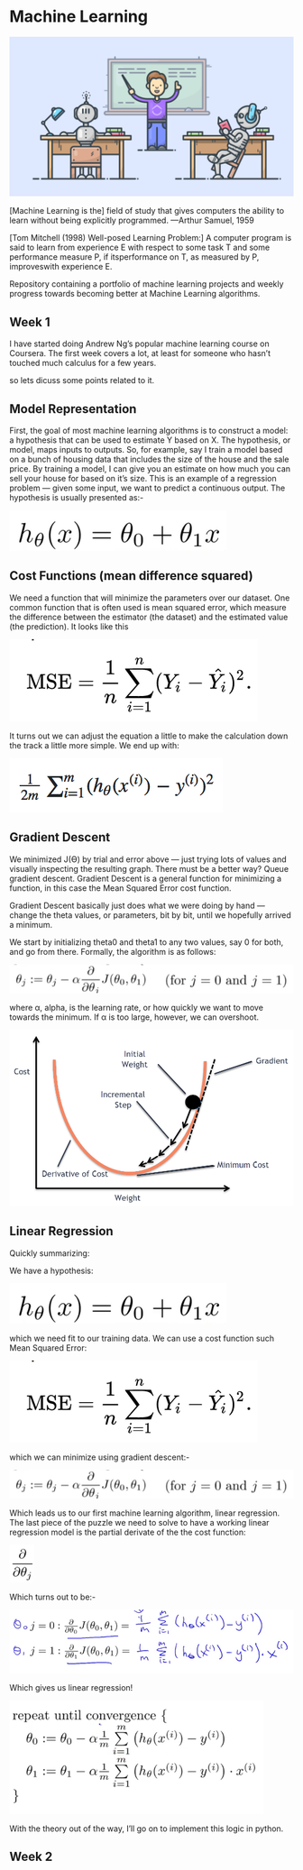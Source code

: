 # Machine Learning

![](/images/ml1.png)

[Machine Learning is the] field of study that gives computers the ability to learn without being explicitly programmed. —Arthur Samuel, 1959

[Tom Mitchell (1998) Well-posed Learning Problem:] A computer program is said to learn from experience E with respect to some task T
and some performance measure P, if itsperformance on T, as measured by P, improveswith experience E. 

Repository containing a portfolio of machine learning projects and weekly progress towards becoming better at Machine Learning algorithms.

## Week 1

I have started doing Andrew Ng’s popular machine learning course on Coursera. The first week covers a lot, at least for someone who hasn’t touched much calculus for a few years.

so lets dicuss some points related to it.


## Model Representation
First, the goal of most machine learning algorithms is to construct a model: a hypothesis that can be used to estimate Y based on X. The hypothesis, or model, maps inputs to outputs. So, for example, say I train a model based on a bunch of housing data that includes the size of the house and the sale price. By training a model, I can give you an estimate on how much you can sell your house for based on it’s size. This is an example of a regression problem — given some input, we want to predict a continuous output.
The hypothesis is usually presented as:-

![](/images/LR.png)


## Cost Functions (mean difference squared)

We need a function that will minimize the parameters over our dataset. One common function that is often used is mean squared error, which measure the difference between the estimator (the dataset) and the estimated value (the prediction). It looks like this

![](/images/MSE1.png)

It turns out we can adjust the equation a little to make the calculation down the track a little more simple. We end up with:

![](/images/MSE2.png)

## Gradient Descent

We minimized J(ϴ) by trial and error above — just trying lots of values and visually inspecting the resulting graph. There must be a better way? Queue gradient descent. Gradient Descent is a general function for minimizing a function, in this case the Mean Squared Error cost function.

Gradient Descent basically just does what we were doing by hand — change the theta values, or parameters, bit by bit, until we hopefully arrived a minimum.

We start by initializing theta0 and theta1 to any two values, say 0 for both, and go from there. Formally, the algorithm is as follows:

![](/images/GD2.png)

where α, alpha, is the learning rate, or how quickly we want to move towards the minimum. If α is too large, however, we can overshoot.

![](/images/GD1.png)

## Linear Regression 

Quickly summarizing:

We have a hypothesis:

![](/images/LR.png)

which we need fit to our training data. We can use a cost function such Mean Squared Error:

![](/images/LR1.png)

which we can minimize using gradient descent:-

![](/images/LR2.png)

Which leads us to our first machine learning algorithm, linear regression. The last piece of the puzzle we need to solve to have a working linear regression model is the partial derivate of the the cost function:

![](/images/LR3.png)

Which turns out to be:-

![](/images/LR4.png)

Which gives us linear regression!

![](/images/LR5.png)

With the theory out of the way, I’ll go on to implement this logic in python.

## Week 2


